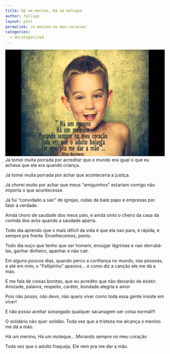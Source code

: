 ```yaml
---
title: Há um menino, Há um moleque
author: fellipe
layout: post
permalink: /o-menino-no-meu-coracao/
categories:
  - Uncategorized
---
```

<center>
  <a href="/img/posts/2013/10/maxresdefault.jpg"><img alt="maxresdefault" src="/img/posts/2013/10/maxresdefault-1024x576.jpg" width="600" height="337" /></a>
</center>Já tomei muita porrada por acreditar que o mundo era igual o que eu achava que ele era quando criança.

Já tomei muita porrada por achar que aconteceria a justiça.

Já chorei muito por achar que meus &#8220;amiguinhos&#8221; estariam comigo não importa o que acontecesse.

Já fui &#8220;convidado a sair&#8221; de igrejas, rodas de bate papo e empresas por falar a verdade.

Ainda choro de saudade dos meus pais, e ainda sinto o cheiro da casa da comida dos avós quando a saudade aperta.

Todo dia aprendo que o mais dificil da vida é que ela nao para, é rápida, e sempre pra frente. Envelhecemos, ponto.

Todo dia ouço que tenho que ser homem, enxugar lágrimas e nao derrubá-las, ganhar dinheiro, apanhar e não cair.

Em alguns poucos dias, quando perco a confiança no mundo, nas pessoas, e até em mim, o &#8220;Fellipinho&#8221; aparece&#8230; e como diz a canção ele me dá a mão.

E me fala de coisas bonitas, que eu acredito que não deixarão de existir: Amizade, palavra, respeito, caráter, bondade alegria e amor

Pois não posso, não devo, não quero viver como toda essa gente insiste em viver!

E não posso aceitar sossegado qualquer sacanagem ser coisa normal!!!

O solidário não quer solidão. Toda vez que a tristeza me alcança o menino me dá a mão.

Há um menino, Há um moleque&#8230; Morando sempre no meu coração

Toda vez que o adulto fraqueja, Ele vem pra me dar a mão.

<center>
</center>&nbsp;
